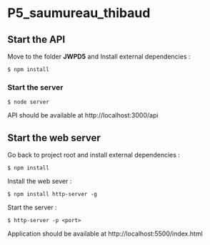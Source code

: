 # P5_saumureau_thibaud

## Start the API

Move to the folder **JWPD5** and
Install external dependencies : 
```
$ npm install
```  

### Start the server
```
$ node server
``` 
API should be available at http://localhost:3000/api

## Start the web server
Go back to project root and install external dependencies :
```
$ npm install
```
Install the web sever :
```
$ npm install http-server -g
``` 
Start the server :
```
$ http-server -p <port>
```

Application should be available at http://localhost:5500/index.html 